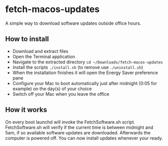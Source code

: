 # fetch-macos-updates
A simple way to download software updates outside office hours.

How to install
--------------
* Download and extract files
* Open the Terminal application
* Navigate to the extracted directory `cd ~/Downloads/fetch-macos-updates`
* Install the scripts `./install.sh` (to remove use `./uninstall.sh`)
* When the installation finishes it will open the Energy Saver preference pane
* Configure your Mac to boot automatically just after midnight (0:05 for example) on the day(s) of your choice
* Switch off your Mac when you leave the office

How it works
------------
On every boot launchd will invoke the FetchSoftware.sh script. FetchSoftware.sh will verify if the current time is between midnight and 5am, if so available software updates are downloaded. Afterwards the computer is powered off. You can now install updates whenever your ready.